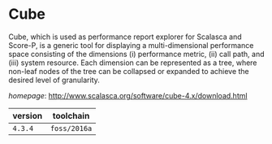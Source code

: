 # Cube

Cube, which is used as performance report explorer for Scalasca and  Score-P, is a generic tool for displaying a multi-dimensional performance space  consisting of the dimensions (i) performance metric, (ii) call path, and (iii) system  resource. Each dimension can be represented as a tree, where non-leaf nodes of the tree  can be collapsed or expanded to achieve the desired level of granularity.

*homepage*: <http://www.scalasca.org/software/cube-4.x/download.html>

version | toolchain
--------|----------
``4.3.4`` | ``foss/2016a``
